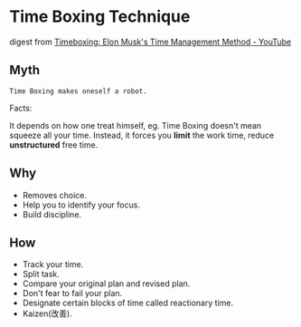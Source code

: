 # Time Boxing Technique

digest from [Timeboxing: Elon Musk's Time Management Method - YouTube](https://www.youtube.com/watch?v=fbAYK4KQrso 
)

## Myth

```Time Boxing makes oneself a robot.```

Facts:

It depends on how one treat himself, eg. Time Boxing doesn't mean squeeze all your
time. Instead, it forces you **limit** the work time, reduce **unstructured** free time.

## Why

* Removes choice.
* Help you to identify your focus.
* Build discipline.

## How

* Track your time.
* Split task.
* Compare your original plan and revised plan.
* Don't fear to fail your plan.
* Designate certain blocks of time called reactionary time.
* Kaizen(改善).
